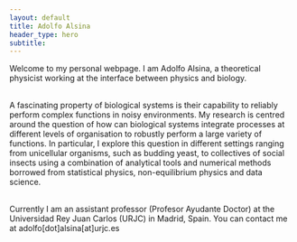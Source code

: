 ```yaml
---
layout: default
title: Adolfo Alsina
header_type: hero
subtitle: 
---
```


Welcome to my personal webpage. I am Adolfo Alsina, a theoretical physicist working at the interface between physics and biology. <br><br> 

A fascinating property of biological systems is their capability to reliably perform complex functions in noisy environments. My research is centred around the question of how can biological systems integrate processes at different levels of organisation to robustly perform a large variety of functions. In particular, I explore this question in different settings ranging from unicellular organisms, such as budding yeast, to collectives of social insects using a combination of analytical tools and numerical methods borrowed from statistical physics, non-equilibrium physics and data science. <br><br>

Currently I am an assistant professor (Profesor Ayudante Doctor) at the Universidad Rey Juan Carlos (URJC) in Madrid, Spain. You can contact me at adolfo[dot]alsina[at]urjc.es
